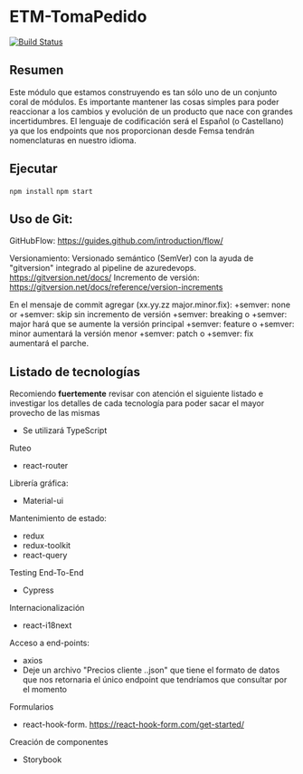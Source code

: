 # ETM-TomaPedido
[![Build Status](https://dev.azure.com/HasarSistemas/ETMOmnichannel/_apis/build/status/TomaPedido?branchName=master)](https://dev.azure.com/HasarSistemas/ETMOmnichannel/_build/latest?definitionId=13&branchName=master)
## Resumen
Este módulo que estamos construyendo es tan sólo uno de un conjunto coral de módulos.
Es importante mantener las cosas simples para poder reaccionar a los cambios y evolución de un producto que nace con grandes incertidumbres.
El lenguaje de codificación será el Español (o Castellano) ya que los endpoints que nos proporcionan desde Femsa tendrán nomenclaturas en nuestro idioma.

## Ejecutar
`npm install`
`npm start` 

## Uso de Git: 
GitHubFlow: https://guides.github.com/introduction/flow/

Versionamiento:
Versionado semántico (SemVer) con la ayuda de "gitversion" integrado al pipeline de azuredevops.
 https://gitversion.net/docs/
 Incremento de versión: https://gitversion.net/docs/reference/version-increments

En el mensaje de commit agregar (xx.yy.zz major.minor.fix): 
+semver: none or +semver: skip          sin incremento de versión
+semver: breaking o +semver: major      hará que se aumente la versión principal
+semver: feature o +semver: minor       aumentará la versión menor 
+semver: patch o +semver: fix           aumentará el parche.

## Listado de tecnologías
Recomiendo **fuertemente** revisar con atención el siguiente listado e investigar los detalles de cada tecnología para poder sacar el mayor provecho de las mismas

* Se utilizará TypeScript

Ruteo 
- react-router

Librería gráfica: 
- Material-ui

Mantenimiento de estado:
- redux
- redux-toolkit
- react-query

Testing End-To-End
- Cypress

Internacionalización
- react-i18next

Acceso a end-points:
- axios
- Deje un archivo "Precios cliente ..json" que tiene el formato de datos que nos retornaria el único endpoint que tendríamos que consultar por el momento

Formularios
- react-hook-form. https://react-hook-form.com/get-started/

Creación de componentes
- Storybook 



